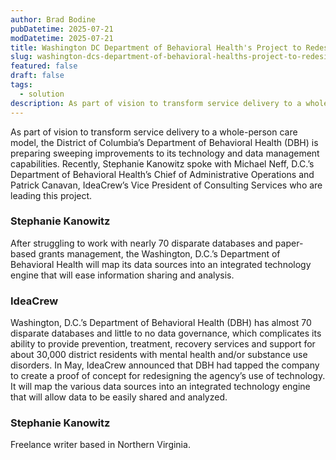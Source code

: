```yaml
---
author: Brad Bodine
pubDatetime: 2025-07-21
modDatetime: 2025-07-21
title: Washington DC Department of Behavioral Health's Project to Redesign the Agency's Technology
slug: washington-dcs-department-of-behavioral-healths-project-to-redesign-the-agencys-technology
featured: false
draft: false
tags:
  - solution
description: As part of vision to transform service delivery to a whole-person care model, the District of Columbia’s Department of Behavioral Health (DBH) is preparing sweeping improvements to its technology and data management capabilities.
---
```


As part of vision to transform service delivery to a whole-person care model, the District of Columbia’s Department of Behavioral Health (DBH) is preparing sweeping improvements to its technology and data management capabilities. Recently, Stephanie Kanowitz spoke with Michael Neff, D.C.’s Department of Behavioral Health’s Chief of Administrative Operations and Patrick Canavan, IdeaCrew’s Vice President of Consulting Services who are leading this project.

### Stephanie Kanowitz

After struggling to work with nearly 70 disparate databases and paper-based grants management, the Washington, D.C.’s Department of Behavioral Health will map its data sources into an integrated technology engine that will ease information sharing and analysis.

### IdeaCrew

Washington, D.C.’s Department of Behavioral Health (DBH) has almost 70 disparate databases and little to no data governance, which complicates its ability to provide prevention, treatment, recovery services and support for about 30,000 district residents with mental health and/or substance use disorders. In May, IdeaCrew announced that DBH had tapped the company to create a proof of concept for redesigning the agency’s use of technology. It will map the various data sources into an integrated technology engine that will allow data to be easily shared and analyzed.

### Stephanie Kanowitz

Freelance writer based in Northern Virginia.
